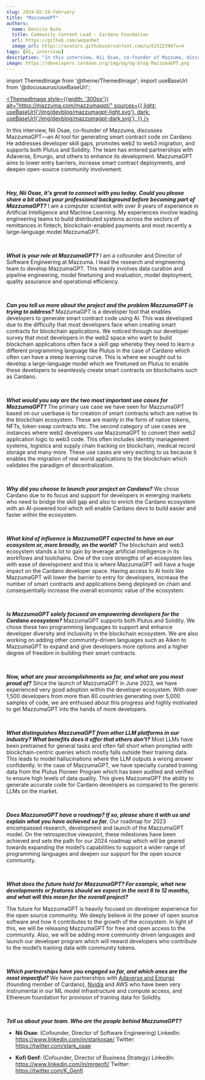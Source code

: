 ```yaml
---
slug: 2024-02-19-february
title: "MazzumaGPT"
authors:
  name: Denicio Bute
  title: Community Content Lead - Cardano Foundation
  url: https://github.com/weqanhet
  image_url: https://avatars.githubusercontent.com/u/61522394?v=4  
tags: [AI, interview]
description: "In this interview, Nii Osae, co-founder of Mazzuma, discusses MazzumaGPT—an AI tool for generating smart contract code on Cardano. He addresses developer skill gaps, promotes web2 to web3 migration, and supports both Plutus and Solidity. The team has entered partnerships with Adaverse, Emurgo, and others to enhance its development. MazzumaGPT aims to lower entry barriers, increase smart contract deployments, and deepen open-source community involvement."
image: https://developers.cardano.org/img/og/og-blog-MazzumaGPT.png
---
```


import ThemedImage from '@theme/ThemedImage';
import useBaseUrl from '@docusaurus/useBaseUrl';

 [<ThemedImage
style={{width: '300px'}}
alt="https://mazzuma.com/mazzumagpt/"
sources={{
    light: useBaseUrl('/img/devblog/mazzumagpt-light.svg'),
    dark: useBaseUrl('/img/devblog/mazzumagpt-dark.svg'),
  }}
/>](https://mazzuma.com/mazzumagpt/)

In this interview, Nii Osae, co-founder of Mazzuma, discusses MazzumaGPT—an AI tool for generating smart contract code on Cardano. He addresses developer skill gaps, promotes web2 to web3 migration, and supports both Plutus and Solidity. The team has entered partnerships with Adaverse, Emurgo, and others to enhance its development. MazzumaGPT aims to lower entry barriers, increase smart contract deployments, and deepen open-source community involvement.


<!-- truncate -->
<br />


**_Hey, Nii Osae,  it's great to connect with you today. Could you please share a bit about your professional background before becoming part of MazzumaGPT?_**
I am a computer scientist with over 8 years of experience in Artificial Intelligence and Machine Learning. My experiences involve leading engineering teams to build distributed systems across the sectors of remittances in fintech, blockchain-enabled payments and most recently a large-language model MazzumaGPT.


<br />

**_What is your role at MazzumaGPT?_**
I am a cofounder and Director of Software Engineering at Mazzuma. I lead the research and engineering team to develop MazzumaGPT. This mainly involves data curation and pipeline engineering, model finetuning and evaluation, model deployment, quality assurance and operational efficiency.


<br />

**_Can you tell us more about the project and the problem MazzumaGPT is trying to address?_**
MazzumaGPT is a developer tool that enables developers to generate smart contract code using AI. This was developed due to the difficulty that most developers face when creating smart contracts for blockchain applications. We noticed through our developer survey that most developers in the web2 space who want to build blockchain applications often face a skill gap whereby they need to learn a different programming language like Plutus in the case of Cardano which often can have a steep learning curve.
This is where we sought out to develop a large-language model which we finetuned on Plutus to enable these developers to seamlessly create smart contracts on blockchains such as Cardano.


<br />

**_What would you say are the two most important use cases for MazzumaGPT?_**
The primary use case we have seen for MazzumaGPT based on our userbase is for creation of smart contracts which are native to the blockchain ecosystem. These are mainly in the form of native tokens, NFTs, token swap contracts etc. 
The second category of use cases are instances where web2 developers use MazzumaGPT to convert their web2 application logic to web3 code. This often includes identity management systems, logistics and supply chain tracking on blockchain, medical record storage and many more. These use cases are very exciting to us because it enables the migration of real world applications to the blockchain which validates the paradigm of decentralization.


<br />

**_Why did you choose to launch your project on Cardano?_**
We chose Cardano due to its focus and support for developers in emerging markets who need to bridge the skill gap and also to enrich the Cardano ecosystem with an AI-powered tool which will enable Cardano devs to build easier and faster within the ecosystem.


<br />

**_What kind of influence is MazzumaGPT expected to have on our ecosystem or, more broadly, on the world?_**
The blockchain and web3 ecosystem stands a lot to gain by leverage artificial intelligence in its workflows and toolchains. One of the core strengths of an ecosystem lies with ease of development and this is where MazzumaGPT will have a huge impact on the Cardano developer space. Having access to AI tools like MazzumaGPT will lower the barrier to entry for developers, increase the number of smart contracts and applications being deployed on chain and consequentially increase the overall economic value of the ecosystem.


<br />

**_Is MazzumaGPT solely focused on empowering developers for the Cardano ecosystem?_**
MazzumaGPT supports both Plutus and Solidity. We chose these two programming languages to support and enhance developer diversity and inclusivity in the blockchain ecosystem. We are also working on adding other community-driven languages such as Aiken to MazzumaGPT to expand and give developers more options and a higher degree of freedom in building their smart contracts.


<br />

**_Now, what are your accomplishments so far, and what are you most proud of?_**
Since the launch of MazzumaGPT in June 2023, we have experienced very good adoption within the developer ecosystem. With over 1,500 developers from more than 80 countries generating over 5,000 samples of code, we are enthused about this progress and highly motivated to get MazzumaGPT into the hands of more developers.


<br />

**_What distinguishes MazzumaGPT from other LLM platforms in our industry? What benefits does it offer that others don't?_**
Most LLMs have been pretrained for general tasks and often fall short when prompted with blockchain-centric queries which mostly falls outside their training data. This leads to model hallucinations where the LLM outputs a wrong answer confidently. In the case of MazzumaGPT, we have specially curated training data from the Plutus Pioneer Program which has been audited and verified to ensure high levels of data quality. This gives MazzumaGPT the ability to generate accurate code for Cardano developers as compared to the generic LLMs on the market.


<br />

**_Does MazzumaGPT have a roadmap? If so, please share it with us and explain what you have achieved so far._**
Our roadmap for 2023 encompassed research, development and launch of the MazzumaGPT model. On the retrospective viewpoint, these milestones have been achieved and sets the path for our 2024 roadmap which will be geared towards expanding the model’s capabilities to support a wider range of programming languages and deepen our support for the open source community.


<br />

**_What does the future hold for MazzumaGPT? For example, what new developments or features should we expect in the next 6 to 12 months, and what will this mean for the overall project?_**

The future for MazzumaGPT is heavily focused on developer experience for the open source community. We deeply believe in the power of open source software and how it contributes to the growth of the ecosystem. In light of this, we will be releasing MazzumaGPT for free and open access to the community. Also, we will be adding more community driven languages and launch our developer program which will reward developers who contribute to the model’s training data with community tokens. 


<br />

**_Which partnerships have you engaged so far, and which ones are the most impactful?_**
We have partnerships with [Adaverse and Emurgo](https://adaverseaccelerator.medium.com/mazzuma-gets-funding-from-cardano-accelerator-adaverse-to-launch-its-ai-powered-smart-contract-2ce89ab4cc0c) (founding member of Cardano), [Nvidia](https://blogs.nvidia.com/blog/generative-ai-startups-africa-middle-east/)  and AWS who have been very instrumental in our ML model infrastructure and compute access, and Ethereum foundation for provision of training data for Solidity.


<br />

**_Tell us about your team. Who are the people behind MazzumaGPT?_**
- **Nii Osae**: (Cofounder, Director of Software Engineering)
LinkedIn: https://www.linkedin.com/in/starkosae/
Twitter: https://twitter.com/stark_osae

- **Kofi Genf**: (Cofounder, Director of Business Strategy)
LinkedIn: https://www.linkedin.com/in/mrgenfi/
Twitter: https://twitter.com/K_Genfi